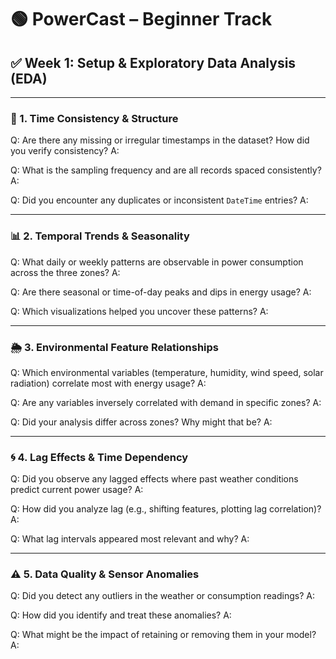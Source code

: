 # 🟢 PowerCast – Beginner Track

## ✅ Week 1: Setup & Exploratory Data Analysis (EDA)

---

### 🧭 1. Time Consistency & Structure

Q: Are there any missing or irregular timestamps in the dataset? How did you verify consistency?
A:

Q: What is the sampling frequency and are all records spaced consistently?
A:

Q: Did you encounter any duplicates or inconsistent `DateTime` entries?
A:

---

### 📊 2. Temporal Trends & Seasonality

Q: What daily or weekly patterns are observable in power consumption across the three zones?
A:

Q: Are there seasonal or time-of-day peaks and dips in energy usage?
A:

Q: Which visualizations helped you uncover these patterns?
A:

---

### 🌦️ 3. Environmental Feature Relationships

Q: Which environmental variables (temperature, humidity, wind speed, solar radiation) correlate most with energy usage?
A:

Q: Are any variables inversely correlated with demand in specific zones?
A:

Q: Did your analysis differ across zones? Why might that be?
A:

---

### 🌀 4. Lag Effects & Time Dependency

Q: Did you observe any lagged effects where past weather conditions predict current power usage?
A:

Q: How did you analyze lag (e.g., shifting features, plotting lag correlation)?
A:

Q: What lag intervals appeared most relevant and why?
A:

---

### ⚠️ 5. Data Quality & Sensor Anomalies

Q: Did you detect any outliers in the weather or consumption readings?
A:

Q: How did you identify and treat these anomalies?
A:

Q: What might be the impact of retaining or removing them in your model?
A:
